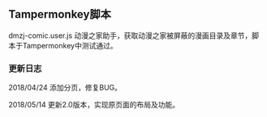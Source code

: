 ## Tampermonkey脚本

dmzj-comic.user.js 动漫之家助手，获取动漫之家被屏蔽的漫画目录及章节，脚本于Tampermonkey中测试通过。

### 更新日志
2018/04/24 添加分页，修复BUG。

2018/05/14 更新2.0版本，实现原页面的布局及功能。